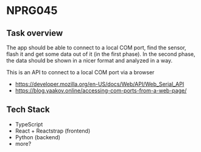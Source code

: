 # NPRG045

## Task overview
The app should be able to connect to a local COM port, find the sensor, flash it and get some data out of it (in the first phase).
In the second phase, the data should be shown in a nicer format and analyzed in a way.

This is an API to connect to a local COM port via a browser
 - https://developer.mozilla.org/en-US/docs/Web/API/Web_Serial_API
 - https://blog.yaakov.online/accessing-com-ports-from-a-web-page/

## Tech Stack
 - TypeScript
 - React + Reactstrap (frontend)
 - Python (backend)
 - more?